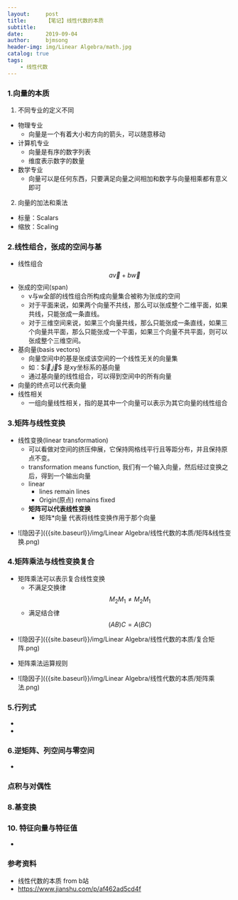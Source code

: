 ```yaml
---
layout:     post
title:      【笔记】线性代数的本质
subtitle:   
date:       2019-09-04
author:     bjmsong
header-img: img/Linear Algebra/math.jpg
catalog: true
tags:
    - 线性代数
---
```



### 1.向量的本质
1. 不同专业的定义不同
- 物理专业
    - 向量是一个有着大小和方向的箭头，可以随意移动
- 计算机专业
    - 向量是有序的数字列表
    - 维度表示数字的数量
- 数学专业
    - 向量可以是任何东西，只要满足向量之间相加和数字与向量相乘都有意义即可

2. 向量的加法和乘法
- 标量：Scalars
- 缩放：Scaling

### 2.线性组合，张成的空间与基
- 线性组合
$$a\vec{v} + b\vec{w}$$
- 张成的空间(span)
    - v与w全部的线性组合所构成向量集合被称为张成的空间
    - 对于平面来说，如果两个向量不共线，那么可以张成整个二维平面，如果共线，只能张成一条直线。
    - 对于三维空间来说，如果三个向量共线，那么只能张成一条直线，如果三个向量共平面，那么只能张成一个平面，如果三个向量不共平面，则可以张成整个三维空间。
- 基向量(basis vectors)
    - 向量空间中的基是张成该空间的一个线性无关的向量集
    - 如：$$\vec{i}$,$\vec{j}$$ 是xy坐标系的基向量
    - 通过基向量的线性组合，可以得到空间中的所有向量
- 向量的终点可以代表向量
- 线性相关
    - 一组向量线性相关，指的是其中一个向量可以表示为其它向量的线性组合

### 3.矩阵与线性变换
- 线性变换(linear transformation)
    - 可以看做对空间的挤压伸展，它保持网格线平行且等距分布，并且保持原点不变。
    - transformation means function, 我们有一个输入向量，然后经过变换之后，得到一个输出向量
    - linear
        - lines remain lines
        - Origin(原点) remains fixed
    - **矩阵可以代表线性变换**
        - 矩阵*向量 代表将线性变换作用于那个向量

<ul> 
<li markdown="1"> 
![隐因子]({{site.baseurl}}/img/Linear Algebra/线性代数的本质/矩阵&线性变换.png) 
</li> 
</ul> 


### 4.矩阵乘法与线性变换复合
- 矩阵乘法可以表示复合线性变换
    - 不满足交换律
        $$M_2M_1 \neq M_2M_1$$
    - 满足结合律
        $$(AB)C = A(BC)$$
        
<ul> 
<li markdown="1"> 
![隐因子]({{site.baseurl}}/img/Linear Algebra/线性代数的本质/复合矩阵.png) 
</li> 
</ul> 

- 矩阵乘法运算规则

<ul> 
<li markdown="1"> 
![隐因子]({{site.baseurl}}/img/Linear Algebra/线性代数的本质/矩阵乘法.png) 
</li> 
</ul> 


### 5.行列式
-  
- 

### 6.逆矩阵、列空间与零空间
- 

### 点积与对偶性

### 8.基变换

### 10. 特征向量与特征值
- 


### 参考资料
- 线性代数的本质 from b站
- https://www.jianshu.com/p/af462ad5cd4f